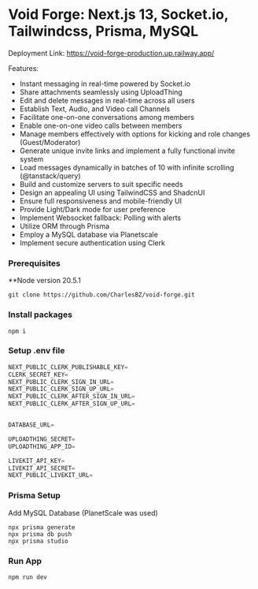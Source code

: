 # Void Forge: Next.js 13, Socket.io, Tailwindcss, Prisma, MySQL 

Deployment Link: https://void-forge-production.up.railway.app/

Features:

- Instant messaging in real-time powered by Socket.io
- Share attachments seamlessly using UploadThing
- Edit and delete messages in real-time across all users
- Establish Text, Audio, and Video call Channels
- Facilitate one-on-one conversations among members
- Enable one-on-one video calls between members
- Manage members effectively with options for kicking and role changes (Guest/Moderator)
- Generate unique invite links and implement a fully functional invite system
- Load messages dynamically in batches of 10 with infinite scrolling (@tanstack/query)
- Build and customize servers to suit specific needs
- Design an appealing UI using TailwindCSS and ShadcnUI
- Ensure full responsiveness and mobile-friendly UI
- Provide Light/Dark mode for user preference
- Implement Websocket fallback: Polling with alerts
- Utilize ORM through Prisma
- Employ a MySQL database via Planetscale
- Implement secure authentication using Clerk

### Prerequisites

**Node version 20.5.1

```shell
git clone https://github.com/CharlesBZ/void-forge.git
```

### Install packages

```shell
npm i
```

### Setup .env file


```js
NEXT_PUBLIC_CLERK_PUBLISHABLE_KEY=
CLERK_SECRET_KEY=
NEXT_PUBLIC_CLERK_SIGN_IN_URL=
NEXT_PUBLIC_CLERK_SIGN_UP_URL=
NEXT_PUBLIC_CLERK_AFTER_SIGN_IN_URL=
NEXT_PUBLIC_CLERK_AFTER_SIGN_UP_URL=


DATABASE_URL=

UPLOADTHING_SECRET=
UPLOADTHING_APP_ID=

LIVEKIT_API_KEY=
LIVEKIT_API_SECRET=
NEXT_PUBLIC_LIVEKIT_URL=
```

### Prisma Setup

Add MySQL Database (PlanetScale was used)

```shell
npx prisma generate
npx prisma db push
npx prisma studio

```

### Run App

```shell
npm run dev
```
